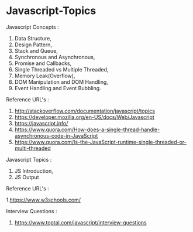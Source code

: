 # Javascript-Topics

Javascript Concepts :
1. Data Structure,
2. Design Pattern,
3. Stack and Queue,
4. Synchronous and Asynchronous,
5. Promise and Callbacks,
6. Single Threaded vs Multiple Threaded,
7. Memory Leak(Overflow),
8. DOM Manipulation and DOM Handling,
9. Event Handling and Event Bubbling.

Reference URL's : 
1. http://stackoverflow.com/documentation/javascript/topics
2. https://developer.mozilla.org/en-US/docs/Web/Javascript
3. https://javascript.info/
4. https://www.quora.com/How-does-a-single-thread-handle-asynchronous-code-in-JavaScript
5. https://www.quora.com/Is-the-JavaScript-runtime-single-threaded-or-multi-threaded


Javascript Topics :
1. JS Introduction,
2. JS Output

Reference URL's :

 1.https://www.w3schools.com/

Interview Questions :

 1. https://www.toptal.com/javascript/interview-questions
